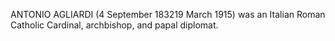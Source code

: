 ANTONIO AGLIARDI (4 September 183219 March 1915) was an Italian Roman Catholic Cardinal, archbishop, and papal diplomat.
